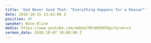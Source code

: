 ```yaml
---
title: 'God Never Said That: "Everything Happens for a Reason"'
date: 2018-10-15 13:42:00 Z
position: 47
speaker: Nate Kline
media: https://www.youtube.com/embed/OFoHOUH5Ogs?ecver=2
sermon_date: 2018-10-07 10:00:00 Z
---
```


